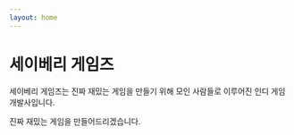 ```yaml
---
layout: home
---
```

# 세이베리 게임즈

세이베리 게임즈는 진짜 재밌는 게임을 만들기 위해 모인 사람들로 이루어진 인디 게임 개발사입니다.

진짜 재밌는 게임을 만들어드리겠습니다.

